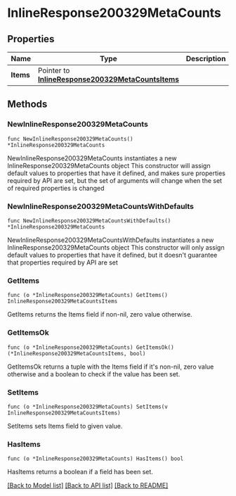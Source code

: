 # InlineResponse200329MetaCounts

## Properties

Name | Type | Description | Notes
------------ | ------------- | ------------- | -------------
**Items** | Pointer to [**InlineResponse200329MetaCountsItems**](InlineResponse200329MetaCountsItems.md) |  | [optional] 

## Methods

### NewInlineResponse200329MetaCounts

`func NewInlineResponse200329MetaCounts() *InlineResponse200329MetaCounts`

NewInlineResponse200329MetaCounts instantiates a new InlineResponse200329MetaCounts object
This constructor will assign default values to properties that have it defined,
and makes sure properties required by API are set, but the set of arguments
will change when the set of required properties is changed

### NewInlineResponse200329MetaCountsWithDefaults

`func NewInlineResponse200329MetaCountsWithDefaults() *InlineResponse200329MetaCounts`

NewInlineResponse200329MetaCountsWithDefaults instantiates a new InlineResponse200329MetaCounts object
This constructor will only assign default values to properties that have it defined,
but it doesn't guarantee that properties required by API are set

### GetItems

`func (o *InlineResponse200329MetaCounts) GetItems() InlineResponse200329MetaCountsItems`

GetItems returns the Items field if non-nil, zero value otherwise.

### GetItemsOk

`func (o *InlineResponse200329MetaCounts) GetItemsOk() (*InlineResponse200329MetaCountsItems, bool)`

GetItemsOk returns a tuple with the Items field if it's non-nil, zero value otherwise
and a boolean to check if the value has been set.

### SetItems

`func (o *InlineResponse200329MetaCounts) SetItems(v InlineResponse200329MetaCountsItems)`

SetItems sets Items field to given value.

### HasItems

`func (o *InlineResponse200329MetaCounts) HasItems() bool`

HasItems returns a boolean if a field has been set.


[[Back to Model list]](../README.md#documentation-for-models) [[Back to API list]](../README.md#documentation-for-api-endpoints) [[Back to README]](../README.md)


